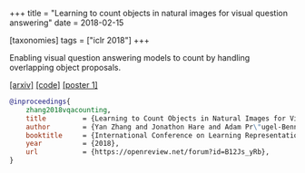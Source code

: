 +++
title = "Learning to count objects in natural images for visual question answering"
date = 2018-02-15

[taxonomies]
tags = ["iclr 2018"]
+++

Enabling visual question answering models to count by handling overlapping object proposals.

[[arxiv]](https://arxiv.org/abs/1802.05766)
[[code]](https://github.com/Cyanogenoid/vqa-counting)
[[poster 1]](/files/l2c-poster.pdf)

```bib
@inproceedings{
	zhang2018vqacounting,
	title         = {Learning to Count Objects in Natural Images for Visual Question Answering},
	author        = {Yan Zhang and Jonathon Hare and Adam Pr\"ugel-Bennett},
	booktitle     = {International Conference on Learning Representations},
	year          = {2018},
	url           = {https://openreview.net/forum?id=B12Js_yRb},
}
```